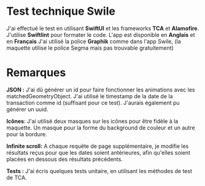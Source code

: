 # Test technique Swile
J'ai effectué le test en utilisant **SwiftUI** et les frameworks **TCA** et **Alamofire**.
J'utilise **Swiftlint** pour formater le code.
L'app est disponible en **Anglais** et en **Français**
J'ai utilisé la police **Graphik** comme dans l'app Swile, (la maquette utilise le police Segma mais pas trouvable gratuitement)

  
# Remarques
**JSON :** J'ai dû générer un id pour faire fonctionner les animations avec les matchedGeometryObject. J'ai utilisé le timestamp de la date de la transaction comme id (suffisant pour ce test).  J'aurais également pu générer un uuid.  

**Icônes**: J'ai utilisé deux masques sur les icônes pour être fidèle à la maquette. Un masque pour la forme du background de couleur et un autre pour la bordure.

**Infinite scroll:** A chaque requête de page supplémentaire, je modifie les résultats reçus pour que les dates soient antérieures, afin qu'elles soient placées en dessous des résultats précédents.

**Tests :** J'ai écris quelques tests unitaire, en utilisant les méthodes de test de TCA.
